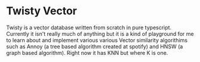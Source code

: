 # Twisty Vector

Twisty is a vector database written from scratch in pure typescript. Currently it isn't really much of anything but it is a kind of playground for me to learn about and implement various various Vector similarity algorithims such as Annoy (a tree based algorithm created at spotify) and HNSW (a graph based algorithm). Right now it has KNN but where K is one.
